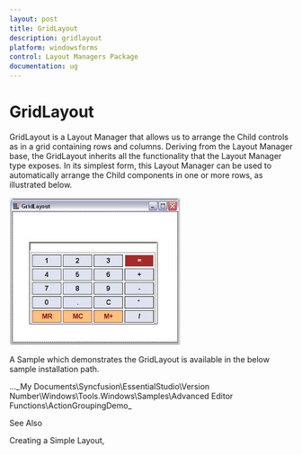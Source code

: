 ```yaml
---
layout: post
title: GridLayout
description: gridlayout
platform: windowsforms
control: Layout Managers Package
documentation: ug
---
```

# GridLayout

GridLayout is a Layout Manager that allows us to arrange the Child controls as in a grid containing rows and columns. Deriving from the Layout Manager base, the GridLayout inherits all the functionality that the Layout Manager type exposes. In its simplest form, this Layout Manager can be used to automatically arrange the Child components in one or more rows, as illustrated below.

![](Overview_images/Overview_img60.jpeg) 



A Sample which demonstrates the GridLayout is available in the below sample installation path.

…\_My Documents\Syncfusion\EssentialStudio\Version Number\Windows\Tools.Windows\Samples\Advanced Editor Functions\ActionGroupingDemo_

See Also

Creating a Simple Layout, 

